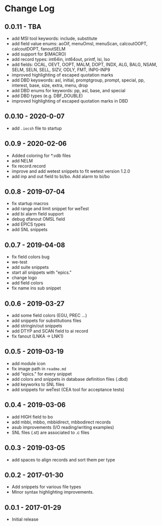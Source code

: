 # Change Log

## 0.0.11 - TBA

- add MSI tool keywords: include, substitute
- add field value enums: aoOif, menuOmsl, menuScan, calcoutOOPT, calcoutDOPT, fanoutSELM
- add support for $(MACRO)
- add record types: int64in, int64out, printf, lsi, lso
- add fields: OCAL, OEVT, OOPT, MALM, DOPT, INDX, ALG, BALG, NSAM, SELM, SELN, SELL, SIZV, ODLY, FMT, INP0-INP9
- improved highlighting of escaped quotation marks
- add DBD keyswords: asl, initial, promptgroup, prompt, special, pp, interest, base, size, extra, menu, drop
- add DBD enums for keywords: pp, asl, base, and special
- add DBD types (e.g. DBF_DOUBLE)
- improved highlighting of escaped quotation marks in DBD

## 0.0.10 - 2020-0-07

- add `.iocsh` file to startup

## 0.0.9 - 2020-02-06

- Added coloring for *.vdb files
- add NELM
- fix record.record
- improve and add wetest snippets to fit wetest version 1.2.0
- add inp and out field to bi/bo. Add alarm to bi/bo

## 0.0.8 - 2019-07-04

- fix startup macros
- add range and limit snippet for weTest
- add bi alarm field support
- debug dfanout OMSL field
- add EPICS types
- add SNL snippets

## 0.0.7 - 2019-04-08

- fix field colors bug
- we-test
- add suite snippets
- start all snippets with "epics."
- change logo
- add field colors
- fix name ins sub snippet

## 0.0.6 - 2019-03-27

- add some field colors (EGU, PREC ...)
- add snippets for substitutions files
- add stringin/out snippets
- add DTYP and SCAN field to ai record
- fix fanout (LNKA -> LNK1)

## 0.0.5 - 2019-03-19

- add module icon
- fix image path in ```readme.md```
- add "epics." for every snippet
- add colors and snippets in database definition files (.dbd)
- add keyworks to SNL files
- add snippets for weTest (CEA tool for acceptance tests)

## 0.0.4 - 2019-03-06

- add HIGH field to bo
- add mbbi, mbbo, mbbidirect, mbbodirect records
- asub improvements (I/O reading/writing examples)
- SNL files (.st) are associated to .c files

## 0.0.3 - 2019-03-05

- add spaces to align records and sort them per type

## 0.0.2 - 2017-01-30

- Add snippets for various file types
- Minor syntax highlighting improvements.

## 0.0.1 - 2017-01-29

- Initial release
